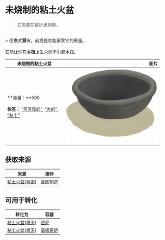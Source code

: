 # 未烧制的粘土火盆  
> 它需要在窑炉里烧制。  
<br>  
> 便携式<b>营火</b>，前提是你能承受它的重量。<br><br>它能让你在<b>木筏</b>上生火而不引燃木筏。  
  
  未烧制的粘土火盆  |   图片   
 ----  |  ----:   
 **重量：**500<br><br>**标签：**	[“可烹饪的”](tag_Cookable.md), [“大的”](tag_Large.md), [“粘土”](tag_Clay.md)  |  <img decoding="async" src="Sprite/ClayFirePitUnfired.png" href="a.md" style="max-width:300px;max-height:300px;">   
  
## 获取来源  
来源  |  操作  
----  |  ----  
[粘土火盆(蓝图)](Bp_ClayFirePit.md)  |  蓝图制造  
## 可用于转化  
转化为  |  容器  
----  |  ----  
[粘土火盆(熄灭)](ClayFirePitExtinguished.md)  |  [窑炉](Kiln.md)  
[粘土火盆(熄灭)](ClayFirePitExtinguished.md)  |  [高级窑炉](KilnAdvanced.md)  
